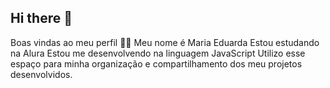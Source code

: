 ## Hi there 👋

Boas vindas ao meu perfil 💙💙
Meu nome é Maria Eduarda
Estou estudando na Alura
Estou me desenvolvendo na linguagem JavaScript
Utilizo esse espaço para minha organização e compartilhamento dos meu projetos desenvolvidos.
